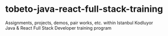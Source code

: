 # tobeto-java-react-full-stack-training
 Assignments, projects, demos, pair works, etc. within Istanbul Kodluyor Java & React Full Stack Developer training program
